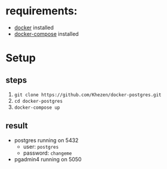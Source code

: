 # requirements:
* [docker](https://docs.docker.com/engine/installation/) installed
* [docker-compose](https://docs.docker.com/compose/install/) installed

# Setup

## steps
1. `git clone https://github.com/Khezen/docker-postgres.git`
2. `cd docker-postgres`
3. `docker-compose up`

## result
* postgres running on 5432
  * user: `postgres`
  * password: `changeme`
* pgadmin4 running on 5050

